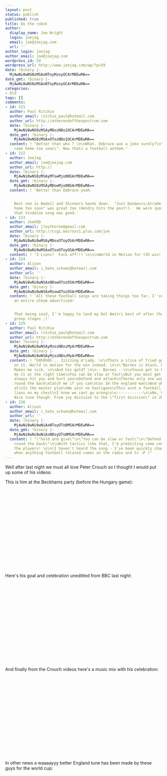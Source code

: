 ```yaml
---
layout: post
status: publish
published: true
title: Do the robot
author:
  display_name: Joe Wright
  login: joejag
  email: joe@joejag.com
  url: ''
author_login: joejag
author_email: joe@joejag.com
wordpress_id: 59
wordpress_url: http://www.joejag.com/wp/?p=59
date: !binary |-
  MjAwNi0wNS0zMSAxNToyMzoyOCArMDEwMA==
date_gmt: !binary |-
  MjAwNi0wNS0zMSAxNToyMzoyOCArMDEwMA==
categories:
- Old
tags: []
comments:
- id: 221
  author: Paul Ritchie
  author_email: ritchie_paul@hotmail.com
  author_url: http://otherendofthespectrum.com
  date: !binary |-
    MjAwNi0wNS0zMSAyMDozNDo1OCArMDEwMA==
  date_gmt: !binary |-
    MjAwNi0wNS0zMSAxOTozNDo1OCArMDEwMA==
  content: ! "Better than who ? \n\nWhat. Embrace was a joke surely?\n\n\"Just Don't
    come home too soon\". Now thats a football anthem."
- id: 222
  author: JoeJag
  author_email: joe@joejag.com
  author_url: http://
  date: !binary |-
    MjAwNi0wNS0zMSAyMTowMjo0NSArMDEwMA==
  date_gmt: !binary |-
    MjAwNi0wNS0zMSAyMDowMjo0NSArMDEwMA==
  content: ! 'Better than Embrace yeah.


    Best one is Badeil and Skinners hands down.  "Just Don&euro;&trade;t come
    home too soon" was great too (Hendry hits the post!).  We were spoilt that year.  Even
    that Vindaloo song was good.'
- id: 223
  author: JoeVOD
  author_email: jleythorne@gmail.com
  author_url: http://ccgi.macross1.plus.com/joe
  date: !binary |-
    MjAwNi0wNi0wMSAyMDoxOToyOSArMDEwMA==
  date_gmt: !binary |-
    MjAwNi0wNi0wMSAxOToxOToyOSArMDEwMA==
  content: ! "3 Lions?  Fuck off!!! \n\n\nWorld in Motion for t3h win!!!!!1111!!11oneone!!"
- id: 224
  author: Alison
  author_email: i_hate_schumi@hotmail.com
  author_url: ''
  date: !binary |-
    MjAwNi0wNi0wNSAxNDowOTozOSArMDEwMA==
  date_gmt: !binary |-
    MjAwNi0wNi0wNSAxMzowOTozOSArMDEwMA==
  content: ! 'All these football songs are taking things too far, I''ve even seen
    an entire album advertised!


    That being said, I''m happy to lend my Del Amitri best of after the end of the
    group stages ;)'
- id: 225
  author: Paul Ritchie
  author_email: ritchie_paul@hotmail.com
  author_url: http://otherendofthespectrum.com
  date: !binary |-
    MjAwNi0wNi0wNSAyMzozNDozMyArMDEwMA==
  date_gmt: !binary |-
    MjAwNi0wNi0wNSAyMjozNDozMyArMDEwMA==
  content: ! "h0h0h0h... Zzzzzing m'Lady. \n\nThats a slice of fried gold with lemon
    on it. World in motion for the win indeed. \n\n\"Barnes is black, he can rap.\"
    Makes me sick. \n\nAnd his gold? \n\n-- Barnes --\n\nYouve got to hold and give\nBut
    do it at the right time\nYou can be slow or fast\nBut you must get to the line\nTheyll
    always hit you and hurt you\nDefend and attack\nTheres only one way to beat them\nGet
    round the back\nCatch me if you can\nCos Im the england man\nAnd what youre looking
    at\nIs the master plan\nWe aint no hooligans\nThis aint a football song\nThree
    lions on my chest\nI know we cant go wrong\n\n------------\n\nNo, he can't rap.
    Nice tune though. From joy division to the \"first division\" in 20 years."
- id: 226
  author: Alison
  author_email: i_hate_schumi@hotmail.com
  author_url: ''
  date: !binary |-
    MjAwNi0wNi0wNiAxNToyOTo0MSArMDEwMA==
  date_gmt: !binary |-
    MjAwNi0wNi0wNiAxNDoyOTo0MSArMDEwMA==
  content: ! "\"hold and give\"\n\"You can be slow or fast\"\n\"Defend and attack\"\n\"Get
    round the back\"\n\nWith tactics like that, I'm predicting some confusion among
    the players! \n\n(I haven't heard the song - I've been quickly changing channels
    when anything football related comes on the radio and tv :P )"
---
```

<p>Well after last night we must all love Peter Crouch so I thought I would put up some of his videos:</p>
<p>This is him at the Beckhams party (before the Hungary game):<br />
<object width="425" height="350"><param name="movie" value="http://www.youtube.com/v/rlfLx1HrOz4"></param><embed src="http://www.youtube.com/v/rlfLx1HrOz4" type="application/x-shockwave-flash" width="350" height="270"></embed></object></p>
<p>Here's his goal and celebration uneditted from BBC last night:<br />
<object width="425" height="350"><param name="movie" value="http://www.youtube.com/v/FVm3zhrDeZw"></param><embed src="http://www.youtube.com/v/FVm3zhrDeZw" type="application/x-shockwave-flash" width="350" height="270"></embed></object></p>
<p>And finally from the Crouch videos here's a music mix with his celebration:<br />
<object width="425" height="350"><param name="movie" value="http://www.youtube.com/v/96eSrFlUVh0"></param><embed src="http://www.youtube.com/v/96eSrFlUVh0" type="application/x-shockwave-flash" width="350" height="270"></embed></object></p>
<p>In other news a waaaayyy better England tune has been made by these guys for the world cup:<br />
<object width="425" height="350"><param name="movie" value="http://www.youtube.com/v/1ulGTpfsipA"></param><embed src="http://www.youtube.com/v/1ulGTpfsipA" type="application/x-shockwave-flash" width="350" height="270"></embed></object></p>
